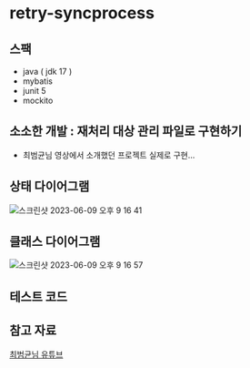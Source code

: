 # retry-syncprocess

## 스팩
* java ( jdk 17 )
* mybatis
* junit 5
* mockito

## 소소한 개발 : 재처리 대상 관리 파일로 구현하기
* 최범균님 영상에서 소개했던 프로젝트 실제로 구현...

## 상태 다이어그램
![스크린샷 2023-06-09 오후 9 16 41](https://github.com/snowlight-aemt/retry-syncprocess/assets/82430645/7f79395b-6d33-435c-bf80-7dc0f88df6b4)

## 클래스 다이어그램
![스크린샷 2023-06-09 오후 9 16 57](https://github.com/snowlight-aemt/retry-syncprocess/assets/82430645/75452f62-6773-443e-a513-9b98a79cb5a8)

## 테스트 코드

## 참고 자료
[최범균님 유튜브](https://www.youtube.com/watch?v=xCe_U1kNmZM)
